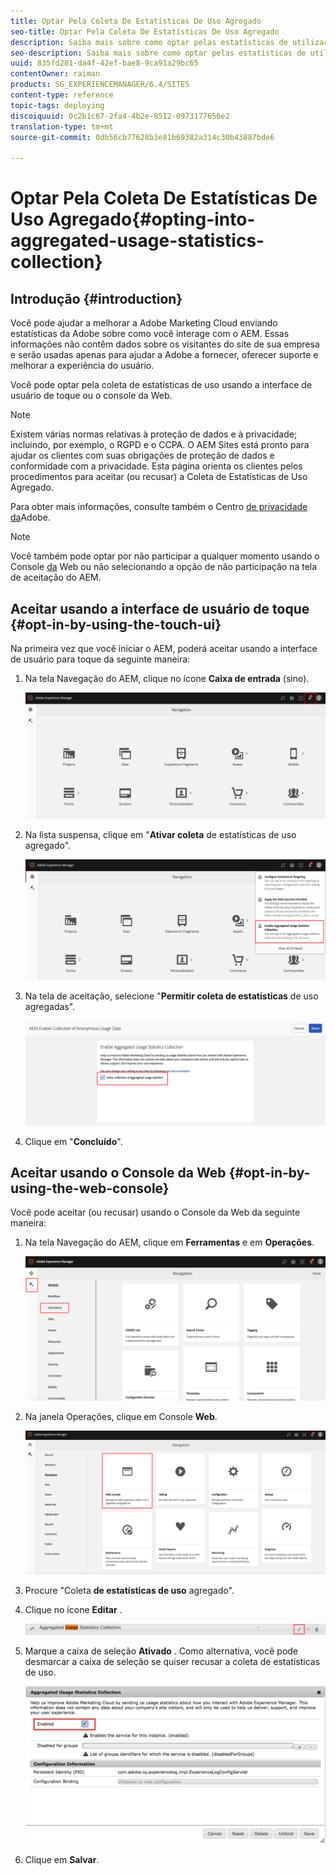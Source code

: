 ```yaml
---
title: Optar Pela Coleta De Estatísticas De Uso Agregado
seo-title: Optar Pela Coleta De Estatísticas De Uso Agregado
description: Saiba mais sobre como optar pelas estatísticas de utilização agregada.
seo-description: Saiba mais sobre como optar pelas estatísticas de utilização agregada.
uuid: 835fd281-da4f-42ef-bae8-9ca91a29bc65
contentOwner: raiman
products: SG_EXPERIENCEMANAGER/6.4/SITES
content-type: reference
topic-tags: deploying
discoiquuid: 0c2b1c67-2fa4-4b2e-8512-0973177656e2
translation-type: tm+mt
source-git-commit: 0db56cb77628b3e81b69382a314c30b43887bde6

---
```



# Optar Pela Coleta De Estatísticas De Uso Agregado{#opting-into-aggregated-usage-statistics-collection}

## Introdução {#introduction}

Você pode ajudar a melhorar a Adobe Marketing Cloud enviando estatísticas da Adobe sobre como você interage com o AEM. Essas informações não contêm dados sobre os visitantes do site de sua empresa e serão usadas apenas para ajudar a Adobe a fornecer, oferecer suporte e melhorar a experiência do usuário.

Você pode optar pela coleta de estatísticas de uso usando a interface de usuário de toque ou o console da Web.

>[!NOTE]
>
>Existem várias normas relativas à proteção de dados e à privacidade; incluindo, por exemplo, o RGPD e o CCPA. O AEM Sites está pronto para ajudar os clientes com suas obrigações de proteção de dados e conformidade com a privacidade. Esta página orienta os clientes pelos procedimentos para aceitar (ou recusar) a Coleta de Estatísticas de Uso Agregado.
>
>Para obter mais informações, consulte também o Centro [de privacidade da](https://www.adobe.com/privacy.html)Adobe.

>[!NOTE]
>
>Você também pode optar por não participar a qualquer momento usando o Console [da](/help/sites-deploying/opt-in-aggregated-usage-statistics.md#opt-in-by-using-the-web-console) Web ou não selecionando a opção de não participação na tela de aceitação do AEM.

## Aceitar usando a interface de usuário de toque {#opt-in-by-using-the-touch-ui}

Na primeira vez que você iniciar o AEM, poderá aceitar usando a interface de usuário para toque da seguinte maneira:

1. Na tela Navegação do AEM, clique no ícone **Caixa de entrada** (sino).

   ![usage_statistical_navigationscreen](assets/usage_statisticsnavigationscreen.png)

1. Na lista suspensa, clique em &quot;**Ativar coleta** de estatísticas de uso agregado&quot;.

   ![usage_statistical_navigationscreen2](assets/usage_statisticsnavigationscreen2.png)

1. Na tela de aceitação, selecione &quot;**Permitir coleta de estatísticas** de uso agregadas&quot;.

   ![usage_statistics-opt-creen](assets/usage_statisticsopt-inscreen.png)

1. Clique em &quot;**Concluído**&quot;.

## Aceitar usando o Console da Web {#opt-in-by-using-the-web-console}

Você pode aceitar (ou recusar) usando o Console da Web da seguinte maneira:

1. Na tela Navegação do AEM, clique em **Ferramentas** e em **Operações**.

   ![usage_statistics sopsdashboard](assets/usage_statisticsopsdashboard.png)

1. Na janela Operações, clique em Console **Web**.

   ![usage_statistical_webconsole](assets/usage_statisticswebconsole.png)

1. Procure &quot;Coleta **de estatísticas de uso** agregado&quot;.
1. Clique no ícone **Editar** .

   ![usage_statistical_collectionedit](assets/usage_statisticscollectionedit.png)

1. Marque a caixa de seleção **Ativado** . Como alternativa, você pode desmarcar a caixa de seleção se quiser recusar a coleta de estatísticas de uso.

   ![usage_statisticsselect](assets/usage_statisticsselect.png)

1. Clique em **Salvar**.

